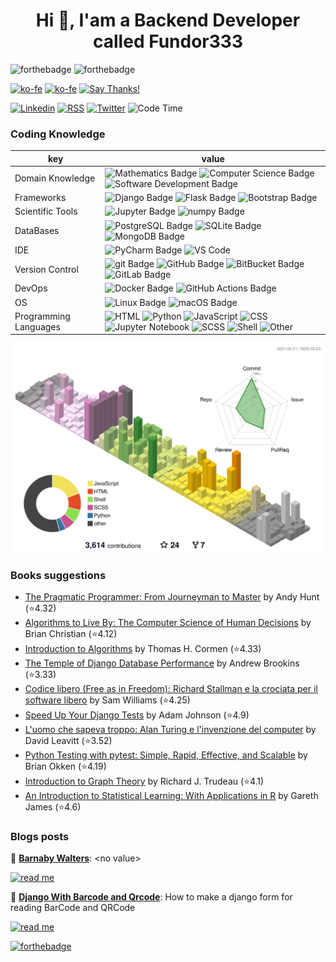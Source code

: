<h1 align="center">Hi 👋, I'am a Backend Developer called Fundor333</h1>


![forthebadge](https://forthebadge.com/images/badges/you-didnt-ask-for-this.svg)
![forthebadge](https://forthebadge.com/images/badges/powered-by-electricity.svg)

[![ko-fe](https://img.shields.io/badge/Ko--fi-donate-F16061?logo=Ko-fi&style=for-the-badge)](https://ko-fi.com/fundor333)
[![ko-fe](https://img.shields.io/badge/Buy%20me%20a%20coffe-donate-FFDD00?logo=Buy-me-a-Coffee&style=for-the-badge)](https://www.buymeacoffee.com/fundor333)
[![Say Thanks!](https://img.shields.io/badge/Say%20Thanks-thank-1EAEDB.svg?style=for-the-badge)](https://saythanks.io/to/github@fundor333.com)

[![Linkedin](https://img.shields.io/badge/LinkedIn-connect-0077B5?style=for-the-badge&logo=linkedin)](https://www.linkedin.com/in/%F0%9F%90%8D-matteo-scarpa-78969263/
)
[![RSS](https://img.shields.io/badge/RSS-read-FFA500?logo=rss&style=for-the-badge)](https:fundor333.com/index.xml)
[![Twitter](https://img.shields.io/badge/Twitter-follow-1DA1F2?logo=twitter&style=for-the-badge)](https://twitter.com/fundor333)
![Code Time](https://img.shields.io/endpoint?url=https://codetime-api.datreks.com/badge/1371?logoColor=white%26project=%26recentMS=0%26showProject=false&style=for-the-badge)

### Coding Knowledge

key                      |value
-------------------------|-------------------------------------------------------------------
Domain Knowledge         | ![Mathematics Badge](https://img.shields.io/badge/-Mathematics-f73e3e?style=for-the-badge&logo=mathworks&logoColor=white&color=f73e3e) ![Computer Science Badge](https://img.shields.io/badge/-Computer%20Science-7b18a2?style=for-the-badge&logo=smartthings&logoColor=white&color=7b18a2) ![Software Development Badge](https://img.shields.io/badge/-Software%20Development-fbc157?style=for-the-badge&logo=webpack&logoColor=000&color=fbc157)
Frameworks               | ![Django Badge](https://img.shields.io/badge/-Django-092E20?style=for-the-badge&logo=Django&logoColor=white&color=092E20) ![Flask Badge](https://img.shields.io/badge/-Flask-000000?style=for-the-badge&logo=Flask&logoColor=white&color=000000)  ![Bootstrap Badge](https://img.shields.io/badge/-Bootstrap-7952B3?style=for-the-badge&logo=Bootstrap&logoColor=white&color=7952B3)
Scientific Tools         | ![Jupyter Badge](https://img.shields.io/badge/-Jupyter-F37626?style=for-the-badge&logo=Jupyter&logoColor=white&color=F37626) ![numpy Badge](https://img.shields.io/badge/-numpy-013243?style=for-the-badge&logo=numpy&logoColor=white&color=013243)
DataBases                | ![PostgreSQL Badge](https://img.shields.io/badge/-PostgreSQL-336791?style=for-the-badge&logo=PostgreSQL&logoColor=white&color=336791) ![SQLite Badge](https://img.shields.io/badge/-SQLite-003B57?style=for-the-badge&logo=SQLite&logoColor=white&color=003B57) ![MongoDB Badge](https://img.shields.io/badge/-MongoDB-47A248?style=for-the-badge&logo=MongoDB&logoColor=white&color=47A248) 
IDE               | ![PyCharm Badge](https://img.shields.io/badge/-PyCharm-000?style=for-the-badge&logo=PyCharm&logoColor=white&color=000)  ![VS Code](https://img.shields.io/badge/visualstudiocode-blue.svg?logo=visual-studio-code&style=for-the-badge)
Version Control          | ![git Badge](https://img.shields.io/badge/-git-F05032?style=for-the-badge&logo=git&logoColor=white&color=F05032) ![GitHub Badge](https://img.shields.io/badge/-GitHub-181717?style=for-the-badge&logo=GitHub&logoColor=white&color=181717) ![BitBucket Badge](https://img.shields.io/badge/-BitBucket-0052CC?style=for-the-badge&logo=BitBucket&logoColor=white&color=0052CC) ![GitLab Badge](https://img.shields.io/badge/-GitLab-F05032?style=for-the-badge&logo=GitLab&logoColor=white&color=FCA121)
DevOps                   | ![Docker Badge](https://img.shields.io/badge/-Docker-2496ED?style=for-the-badge&logo=Docker&logoColor=white&color=2496ED) ![GitHub Actions Badge](https://img.shields.io/badge/-GitHub%20Actions-2088FF?style=for-the-badge&logo=GitHub%20Actions&logoColor=white&color=2088FF) 
OS                       | ![Linux Badge](https://img.shields.io/badge/-Linux-FCC624?style=for-the-badge&logo=Linux&logoColor=000&color=FCC624) ![macOS Badge](https://img.shields.io/badge/-macOS-000?style=for-the-badge&logo=Apple&logoColor=white&color=000)
Programming Languages    | ![HTML](https://img.shields.io/badge/HTML-34.2%25-%23e34c26?style=for-the-badge&logo=HTML&logoColor=%23e34c26&color=%23e34c26) ![Python](https://img.shields.io/badge/Python-26.4%25-%233572A5?style=for-the-badge&logo=Python&logoColor=%233572A5&color=%233572A5) ![JavaScript](https://img.shields.io/badge/JavaScript-15.7%25-%23f1e05a?style=for-the-badge&logo=JavaScript&logoColor=%23f1e05a&color=%23f1e05a) ![CSS](https://img.shields.io/badge/CSS-7.9%25-%23563d7c?style=for-the-badge&logo=CSS&logoColor=%23563d7c&color=%23563d7c) ![Jupyter Notebook](https://img.shields.io/badge/Jupyter%20Notebook-5.6%25-%23DA5B0B?style=for-the-badge&logo=Jupyter%20Notebook&logoColor=%23DA5B0B&color=%23DA5B0B) ![SCSS](https://img.shields.io/badge/SCSS-2.8%25-%23c6538c?style=for-the-badge&logo=SCSS&logoColor=%23c6538c&color=%23c6538c) ![Shell](https://img.shields.io/badge/Shell-2.8%25-%2389e051?style=for-the-badge&logo=Shell&logoColor=%2389e051&color=%2389e051) ![Other](https://img.shields.io/badge/Other-4.1%25-%23ededed?style=for-the-badge&logo=Other&logoColor=%23ededed&color=%23ededed) 
![](./profile-3d-contrib/profile-season-animate.svg)

<!--START_SECTION:waka-->
<!--END_SECTION:waka-->

### Books suggestions
<!-- GOODREADS-LIST:START -->
- [The Pragmatic Programmer: From Journeyman to Master](https://www.goodreads.com/review/show/4134513316?utm_medium=api&utm_source=rss) by Andy Hunt (⭐️4.32)
- [Algorithms to Live By: The Computer Science of Human Decisions](https://www.goodreads.com/review/show/4134512811?utm_medium=api&utm_source=rss) by Brian Christian (⭐️4.12)
- [Introduction to Algorithms](https://www.goodreads.com/review/show/3979104930?utm_medium=api&utm_source=rss) by Thomas H. Cormen (⭐️4.33)
- [The Temple of Django Database Performance](https://www.goodreads.com/review/show/3904584133?utm_medium=api&utm_source=rss) by Andrew Brookins (⭐️3.33)
- [Codice libero (Free as in Freedom): Richard Stallman e la crociata per il software libero](https://www.goodreads.com/review/show/3979088374?utm_medium=api&utm_source=rss) by Sam  Williams (⭐️4.25)
- [Speed Up Your Django Tests](https://www.goodreads.com/review/show/3979084324?utm_medium=api&utm_source=rss) by Adam    Johnson (⭐️4.9)
- [L'uomo che sapeva troppo: Alan Turing e l'invenzione del computer](https://www.goodreads.com/review/show/3379551629?utm_medium=api&utm_source=rss) by David Leavitt (⭐️3.52)
- [Python Testing with pytest: Simple, Rapid, Effective, and Scalable](https://www.goodreads.com/review/show/3379582780?utm_medium=api&utm_source=rss) by Brian Okken (⭐️4.19)
- [Introduction to Graph Theory](https://www.goodreads.com/review/show/3385145021?utm_medium=api&utm_source=rss) by Richard J. Trudeau (⭐️4.1)
- [An Introduction to Statistical Learning: With Applications in R](https://www.goodreads.com/review/show/3385145297?utm_medium=api&utm_source=rss) by Gareth James (⭐️4.6)
<!-- GOODREADS-LIST:END -->

### Blogs posts
<!-- BLOG-POST-LIST:START -->
 🧋 [**Barnaby Walters**](https://fundor333.com/social/2022/02/22/barnaby-walters/): &lt;no value&gt; 
 
 [![read me](https://img.shields.io/badge/READ%20MORE-blue?style=for-the-badge)](https://fundor333.com/social/2022/02/22/barnaby-walters/) 

 🍵 [**Django With Barcode and Qrcode**](https://fundor333.com/post/2022/django-with-barcode-and-qrcode/): How to make a django form for reading BarCode and QRCode 
 
 [![read me](https://img.shields.io/badge/READ%20MORE-blue?style=for-the-badge)](https://fundor333.com/post/2022/django-with-barcode-and-qrcode/) 
<!-- BLOG-POST-LIST:END -->

[![forthebadge](https://forthebadge.com/images/badges/check-it-out.svg)](https://fundor333.com)
